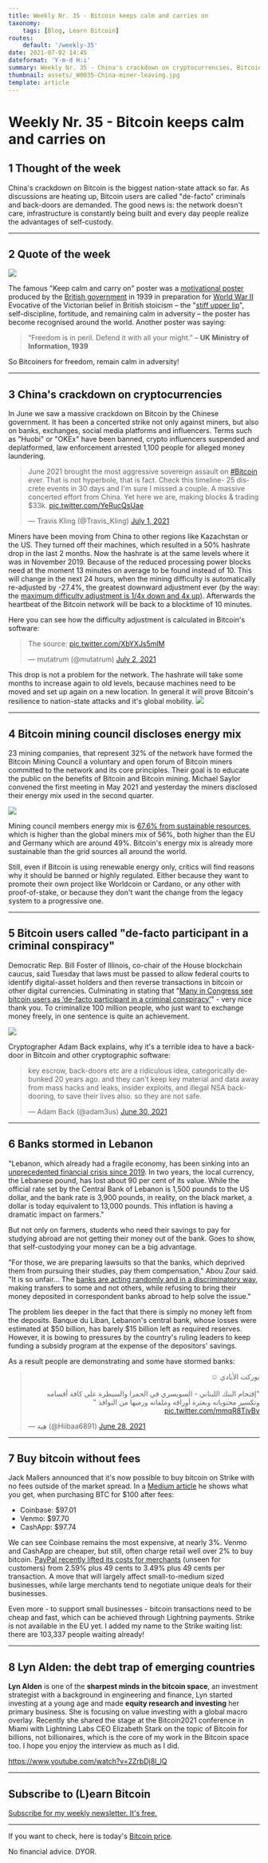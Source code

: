 ```yaml
---
title: Weekly Nr. 35 - Bitcoin keeps calm and carries on
taxonomy:
    tags: [Blog, Learn Bitcoin]
routes:
    default: '/weekly-35'
date: 2021-07-02 14:45
dateformat: 'Y-m-d H:i'
summary: Weekly Nr. 35 - China's crackdown on cryptocurrencies, Bitcoin mining council discloses energy mix, Bitcoin users called "de-facto participant in a criminal conspiracy", Banks stormed in Lebanon, Buy bitcoin without fees, the debt trap of emerging countries
thumbnail: assets/_W0035-China-miner-leaving.jpg
template: article
---
```


# Weekly Nr. 35 - Bitcoin keeps calm and carries on

## 1 Thought of the week
China's crackdown on Bitcoin is the biggest nation-state attack so far. As discussions are heating up, Bitcoin users are called "de-facto" criminals and back-doors are demanded. The good news is: the network doesn't care, infrastructure is constantly being built and every day people realize the advantages of self-custody.

---

## 2 Quote of the week

![](assets/_W0035_Keep-calm-and-carry-on-public-domain.jpg)

The famous "Keep calm and carry on" poster was a [motivational poster](https://en.wikipedia.org/wiki/Keep_Calm_and_Carry_On) produced by the [British government](https://en.wikipedia.org/wiki/Government_of_the_United_Kingdom) in 1939 in preparation for [World War II](https://en.wikipedia.org/wiki/World_War_II "World War II")
Evocative of the Victorian belief in British stoicism – the "[stiff upper lip](https://en.wikipedia.org/wiki/Stiff_upper_lip "Stiff upper lip")", self-discipline, fortitude, and remaining calm in adversity – the poster has become recognised around the world. Another poster was saying:

> “Freedom is in peril. Defend it with all your might.” – **UK Ministry of Information, 1939**

So Bitcoiners for freedom, remain calm in adversity!

---
## 3 China's crackdown on cryptocurrencies
In June we saw a massive crackdown on Bitcoin by the Chinese government. It has been a concerted strike not only against miners, but also on banks, exchanges, social media platforms and influencers. Terms such as "Huobi" or "OKEx" have been banned, crypto influencers suspended and deplatformed, law enforcement arrested 1,100 people for alleged money laundering. 
<blockquote class="twitter-tweet"><p lang="en" dir="ltr">June 2021 brought the most aggressive sovereign assault on <a href="https://twitter.com/hashtag/Bitcoin?src=hash&amp;ref_src=twsrc%5Etfw">#Bitcoin</a> ever. That is not hyperbole, that is fact. Check this timeline- 25 discrete events in 30 days and I&#39;m sure I missed a couple. A massive concerted effort from China. Yet here we are, making blocks &amp; trading $33k. <a href="https://t.co/YeRucQsUae">pic.twitter.com/YeRucQsUae</a></p>&mdash; Travis Kling (@Travis_Kling) <a href="https://twitter.com/Travis_Kling/status/1410630499748388865?ref_src=twsrc%5Etfw">July 1, 2021</a></blockquote> <script async src="https://platform.twitter.com/widgets.js" charset="utf-8"></script>

Miners have been moving from China to other regions like Kazachstan or the US. They turned off their machines, which resulted in a 50% hashrate drop in the last 2 months. Now the hashrate is at the same levels where it was in November 2019. Because of the reduced processing power blocks need at the moment 13 minutes on average to be found instead of 10. This will change in the next 24 hours, when the mining difficulty is automatically re-adjusted by -27.4%, the greatest downward adjustment ever (by the way: the [maximum difficulty adjustment is 1/4x down and 4x up](https://twitter.com/adam3us/status/1410915206444859392?s=20)). Afterwards the heartbeat of the Bitcoin network will be back to a blocktime of 10 minutes. 

Here you can see how the difficulty adjustment is calculated in Bitcoin's software: 
<blockquote class="twitter-tweet"><p lang="en" dir="ltr">The source: <a href="https://t.co/XbYXJs5mlM">pic.twitter.com/XbYXJs5mlM</a></p>&mdash; mutatrum (@mutatrum) <a href="https://twitter.com/mutatrum/status/1410923776217387008?ref_src=twsrc%5Etfw">July 2, 2021</a></blockquote> <script async src="https://platform.twitter.com/widgets.js" charset="utf-8"></script>

This drop is not a problem for the network. The hashrate will take some months to increase again to old levels, because machines need to be moved and set up again on a new location. In general it will prove Bitcoin's resilience to nation-state attacks and it's global mobility. 
![](assets/_W0035-China-miner-leaving.jpg)

---
## 4 Bitcoin mining council discloses energy mix 

23 mining companies, that represent 32% of the network have formed the Bitcoin Mining Council a voluntary and open forum of Bitcoin miners committed to the network and its core principles. Their goal is to educate the public on the benefits of Bitcoin and Bitcoin mining. Michael Saylor convened the first meeting in May 2021 and yesterday the miners disclosed their energy mix used in the second quarter. 

![](assets/_W0035-miner-council.png)

Mining council members energy mix is [67.6% from sustainable resources](https://t.co/sucmulwapL?amp=1), which is higher than the global miners mix of 56%, both higher than the EU and Germany which are around 49%. Bitcoin's energy mix is already more sustainable than the grid sources all around the world.

Still, even if Bitcoin is using renewable energy only, critics will find reasons why it should be banned or highly regulated. Either because they want to promote their own project like Worldcoin or Cardano, or any other with proof-of-stake, or because they don't want the change from the legacy system to a progressive one.

---

## 5 Bitcoin users called "de-facto participant in a criminal conspiracy"

Democratic Rep. Bill Foster of Illinois, co-chair of the House blockchain caucus, said Tuesday that laws must be passed to allow federal courts to identify digital-asset holders and then reverse transactions in bitcoin or other digital currencies. Culminating in stating that "[Many in Congress see bitcoin users as ‘de-facto participant in a criminal conspiracy’](https://www.marketwatch.com/story/government-must-have-power-to-reverse-crypto-transactions-says-co-chair-of-blockchain-caucus-11624995008)" - very nice thank you. To criminalize 100 million people, who just want to exchange money freely, in one sentence is quite an achievement.

![](assets/_W0035-back-door.png)

Cryptographer Adam Back explains, why it's a terrible idea to have a back-door in Bitcoin and other cryptographic software:
<blockquote class="twitter-tweet"><p lang="en" dir="ltr">key escrow, back-doors etc are a ridiculous idea, categorically debunked 20 years ago. and they can&#39;t keep key material and data away from mass hacks and leaks, insider exploits, and illegal NSA back-dooring, to save their lives also. so they are not safe.</p>&mdash; Adam Back (@adam3us) <a href="https://twitter.com/adam3us/status/1410218541324849154?ref_src=twsrc%5Etfw">June 30, 2021</a></blockquote> <script async src="https://platform.twitter.com/widgets.js" charset="utf-8"></script>

---
## 6 Banks stormed in Lebanon

"Lebanon, which already had a fragile economy, has been sinking into an [unprecedented financial crisis since 2019](https://www.equaltimes.org/in-the-midst-of-lebanon-s?lang=en#.YN7oYegzaHs). In two years, the local currency, the Lebanese pound, has lost about 90 per cent of its value. While the official rate set by the Central Bank of Lebanon is 1,500 pounds to the US dollar, and the bank rate is 3,900 pounds, in reality, on the black market, a dollar is today equivalent to 13,000 pounds. This inflation is having a dramatic impact on farmers."

But not only on farmers, students who need their savings to pay for studying abroad are not getting their money out of the bank. Goes to show, that self-custodying your money can be a big advantage.

"For those, we are preparing lawsuits so that the banks, which deprived them from pursuing their studies, pay them compensation," Abou Zour said. "It is so unfair... The [banks are acting randomly and in a discriminatory way](https://www.upi.com/Top_News/World-News/2021/06/30/lebanon-Lebanon-bank-crisis-students/9601624991330/), making transfers to some and not others, while refusing to bring their money deposited in correspondent banks abroad to help solve the issue."

The problem lies deeper in the fact that there is simply no money left from the deposits. Banque du Liban, Lebanon's central bank, whose losses were estimated at $50 billion, has barely $15 billion left as required reserves. However, it is bowing to pressures by the country's ruling leaders to keep funding a subsidy program at the expense of the depositors' savings.

As a result people are demonstrating and some have stormed banks:
<blockquote class="twitter-tweet"><p lang="ar" dir="rtl">بوركت الأيادي ☺️ <br><br>&quot;إقتحام البنك اللبناني - السويسري في الحمرا والسيطرة على كافة أقسامه وتكسير محتوياته وبعثرة أوراقه وملفاته ورميها من النوافذ &quot; <a href="https://t.co/mmqR8TjvBv">pic.twitter.com/mmqR8TjvBv</a></p>&mdash; هبة (@Hiibaa6891) <a href="https://twitter.com/Hiibaa6891/status/1409503507070210055?ref_src=twsrc%5Etfw">June 28, 2021</a></blockquote> <script async src="https://platform.twitter.com/widgets.js" charset="utf-8"></script>


---

## 7 Buy bitcoin without fees

Jack Mallers announced that it's now possible to buy bitcoin on Strike with no fees outside of the market spread. In a [Medium article](https://jimmymow.medium.com/announcing-the-bitcoin-tab-133fffc5f668) he shows what you get, when purchasing BTC for $100 after fees:

-   Coinbase: $97.01
-   Venmo: $97.70
-   CashApp: $97.74

We can see Coinbase remains the most expensive, at nearly 3%. Venmo and CashApp are cheaper, but still, often charge retail well over 2% to buy bitcoin. [PayPal recently lifted its costs for merchants](https://www.reuters.com/article/paypal-rates-idCNL2N2NZ2HJ) (unseen for customers) from 2.59% plus 49 cents to 3.49% plus 49 cents per transaction. A move that will largely affect small-to-medium sized businesses, while large merchants tend to negotiate unique deals for their businesses. 

Even more - to support small businesses - bitcoin transactions need to be cheap and fast, which can be achieved through Lightning payments. Strike is not available in the EU yet. I added my name to the Strike waiting list: there are 103,337 people waiting already!

---

## 8 Lyn Alden: the debt trap of emerging countries
**Lyn Alden** is one of the **sharpest minds in the bitcoin space**, an investment strategist with a background in engineering and finance, Lyn started investing at a young age and made **equity research and investing** her primary business. She is focusing on value investing with a global macro overlay. Recently she shared the stage at the Bitcoin2021 conference in Miami with Lightning Labs CEO Elizabeth Stark on the topic of Bitcoin for billions, not billionaires, which is the core of my work in the Bitcoin space too. I hope you enjoy the interview as much as I did.

https://www.youtube.com/watch?v=2ZrbDj8l_lQ


---
## Subscribe to (L)earn Bitcoin

[Subscribe for my weekly newsletter. It's free.](https://anita.link/weekly)

---

If you want to check, here is today's [Bitcoin price](https://www.coingecko.com/en/coins/bitcoin).

No financial advice. DYOR.